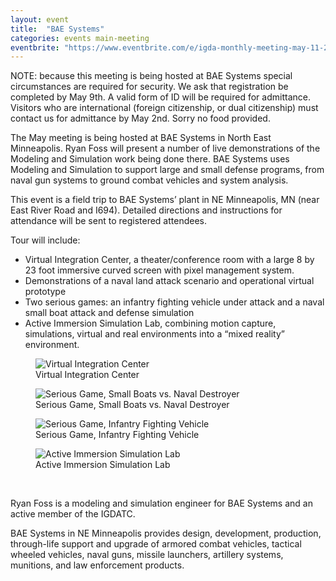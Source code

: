 ```yaml
---
layout: event
title:  "BAE Systems"
categories: events main-meeting
eventbrite: "https://www.eventbrite.com/e/igda-monthly-meeting-may-11-2011-tickets-1075604161"
---
```


NOTE: because this meeting is being hosted at BAE Systems special circumstances are required for security. We ask that registration be completed by May 9th. A valid form of ID will be required for admittance. Visitors who are international (foreign citizenship, or dual citizenship) must contact us for admittance by May 2nd. Sorry no food provided.

The May meeting is being hosted at BAE Systems in North East Minneapolis. Ryan Foss will present a number of live demonstrations of the Modeling and Simulation work being done there. BAE Systems uses Modeling and Simulation to support large and small defense programs, from naval gun systems to ground combat vehicles and system analysis.

This event is a field trip to BAE Systems’ plant in NE Minneapolis, MN (near East River Road and I694). Detailed directions and instructions for attendance will be sent to registered attendees.

Tour will include:
- Virtual Integration Center, a theater/conference room with a large 8 by 23 foot immersive curved screen with pixel management system.
- Demonstrations of a naval land attack scenario and operational virtual prototype
- Two serious games: an infantry fighting vehicle under attack and a naval small boat attack and defense simulation
- Active Immersion Simulation Lab, combining motion capture, simulations, virtual and real environments into a “mixed reality” environment.

<figure>
  <img src="{{site.url}}/assets/2011/Bae_Systems_1.jpg" alt="Virtual Integration Center"/>
  <figcaption>Virtual Integration Center</figcaption>
</figure>

<figure>
  <img src="{{site.url}}/assets/2011/Bae_Systems_2.jpg" alt="Serious Game, Small Boats vs. Naval Destroyer"/>
  <figcaption>Serious Game, Small Boats vs. Naval Destroyer</figcaption>
</figure>

<figure>
  <img src="{{site.url}}/assets/2011/Bae_Systems_3.jpg" alt="Serious Game, Infantry Fighting Vehicle"/>
  <figcaption>Serious Game, Infantry Fighting Vehicle</figcaption>
</figure>

<figure>
  <img src="{{site.url}}/assets/2011/Bae_Systems_4.jpg" alt="Active Immersion Simulation Lab"/>
  <figcaption>Active Immersion Simulation Lab</figcaption>
</figure>

<br clear="all" />

Ryan Foss is a modeling and simulation engineer for BAE Systems and an active member of the IGDATC.

BAE Systems in NE Minneapolis provides design, development, production, through-life support and upgrade of armored combat vehicles, tactical wheeled vehicles, naval guns, missile launchers, artillery systems, munitions, and law enforcement products.

